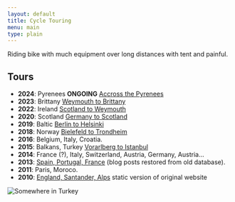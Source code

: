 ```yaml
---
layout: default
title: Cycle Touring
menu: main
type: plain
---
```


Riding bike with much equipment over long distances with tent and painful.

## Tours

- **2024**: Pyrenees **ONGOING** [Accross the Pyrenees](/blog/categories/spain2024)
- **2023**: Brittany [Weymouth to Brittany](/blog/categories/spain2023)
- **2022**: Ireland [Scotland to Weymouth](/blog/categories/ireland2022)
- **2020**: Scotland [Germany to Scotland](/blog/categories/scotland2020)
- **2019**: Baltic [Berlin to Helsinki](/blog/categories/helsinki2019)
- **2018**: Norway [Bielefeld to Trondheim](/blog/categories/norway2018)
- **2016**: Belgium, Italy, Croatia.
- **2015**: Balkans, Turkey [Vorarlberg to Istanbul](https://www.crazyguyonabike.com/doc/?doc_id=16302)
- **2014**: France (?), Italy, Switzerland, Austria, Germany, Austria...
- **2013**: [Spain, Portugal, France](/blog/categories/oporto2013) (blog posts restored from old database).
- **2011**: Paris, Moroco.
- **2010**: [England, Santander, Alps](/travelblog2010/frontend.php) static version of original website

![Somewhere in Turkey](/images/touring.png)
